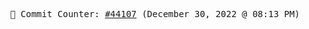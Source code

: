 <p align="center">
    <samp>
        📮 Commit Counter: <a href="https://github.com/Javascript-void0/Javascript-void0/commits/main">#44107</a> (December 30, 2022 @ 08:13 PM)
    </samp>
</p>